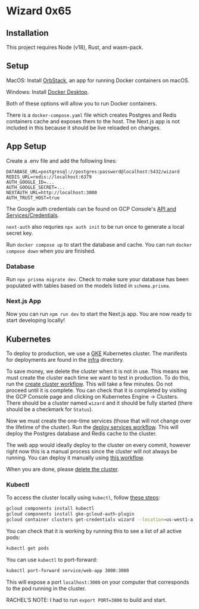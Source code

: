 # Wizard 0x65

## Installation

This project requires Node (v18), Rust, and wasm-pack.

## Setup

MacOS: Install [OrbStack](https://orbstack.dev/), an app for running Docker containers on macOS.

Windows: Install [Docker Desktop](https://docs.docker.com/desktop/setup/install/windows-install/).

Both of these options will allow you to run Docker containers.

There is a `docker-compose.yaml` file which creates Postgres and Redis containers cache and exposes them to the host. The Next.js app is not included in this because it should be live reloaded on changes.

## App Setup

Create a .env file and add the following lines:

```
DATABASE_URL=postgresql://postgres:password@localhost:5432/wizard
REDIS_URL=redis://localhost:6379
AUTH_GOOGLE_ID=...
AUTH_GOOGLE_SECRET=...
NEXTAUTH_URL=http://localhost:3000
AUTH_TRUST_HOST=true
```

The Google auth credentials can be found on GCP Console's [API and Services/Credentials](https://console.cloud.google.com/apis/credentials?referrer=search&inv=1&invt=AbyX2w&project=cs144-25s-ketexon).

`next-auth` also requries `npx auth init` to be run once to generate a local secret key.

Run `docker compose up` to start the database and cache. You can run `docker compose down` when you are finished.

### Database

Run `npx prisma migrate dev`. Check to make sure your database has been populated with tables based on the models listed in `schema.prisma`.

### Next.js App

Now you can run `npm run dev` to start the Next.js app. You are now ready to start developing locally!

## Kubernetes

To deploy to production, we use a [GKE](https://cloud.google.com/kubernetes-engine?hl=en) Kubernetes cluster. The manifests for deployments are found in the [infra](./infra) directory.

To save money, we delete the cluster when it is not in use. This means we must create the cluster each time we want to test in production. To do this, run the [create cluster workflow](https://github.com/wizard-0x65/wizard-0x65/actions/workflows/create-cluster.yaml). This will take a few minutes. Do not proceed until it is complete. You can check that it is completed by visiting the GCP Console page and clicking on Kubernetes Engine -> Clusters. There should be a cluster named `wizard` and it should be fully started (there should be a checkmark for `Status`).

Now we must create the one-time services (those that will not change over the lifetime of the cluster). Run the [deploy services workflow](https://github.com/wizard-0x65/wizard-0x65/actions/workflows/deploy-services.yaml). This will deploy the Postgres database and Redis cache to the cluster.

The web app would ideally deploy to the cluster on every commit, however right now this is a manual process since the cluster will not always be running. You can deploy it manually using [this workflow](https://github.com/wizard-0x65/wizard-0x65/actions/workflows/deploy.yaml).

When you are done, please [delete the cluster](https://github.com/wizard-0x65/wizard-0x65/actions/workflows/destroy-cluster.yaml).

### Kubectl

To access the cluster locally using `kubectl`, follow [these steps](https://cloud.google.com/kubernetes-engine/docs/how-to/cluster-access-for-kubectl):

```sh
gcloud components install kubectl
gcloud components install gke-gcloud-auth-plugin
gcloud container clusters get-credentials wizard --location=us-west1-a
```

You can check that it is working by running this to see a list of all active pods:

```sh
kubectl get pods
```

You can use `kubectl` to port-forward:

```sh
kubectl port-forward service/web-app 3000:3000
```

This will expose a port `localhost:3000` on your computer that corresponds to the pod running in the cluster.

RACHEL'S NOTE:
I had to run `export PORT=3000` to build and start.
